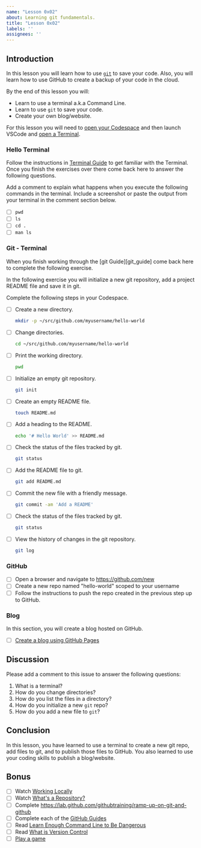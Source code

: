 ```yaml
---
name: "Lesson 0x02"
about: Learning git fundamentals.
title: "Lesson 0x02"
labels: ''
assignees: ''
---
```


## Introduction

In this lesson you will learn how to use [`git`][git] to save your code.
Also, you will learn how to use GitHub to create a backup of your code in the
cloud.

By the end of this lesson you will:

* Learn to use a terminal a.k.a Command Line.
* Learn to use `git` to save your code.
* Create your own blog/website.

For this lesson you will need to [open your Codespace][codespace] and then
launch VSCode and [open a Terminal][integrated_terminal].

### Hello Terminal

Follow the instructions in [Terminal Guide][terminal_guide] to get familiar
with the Terminal. Once you finish the exercises over there come back here to
answer the following questions.

Add a comment to explain what happens when you execute the following commands
in the terminal. Include a screenshot or paste the output from your terminal in
the comment section below.

* [ ] `pwd`
* [ ] `ls`
* [ ] `cd .`
* [ ] `man ls`

### Git - Terminal

When you finish working through the [git Guide][git_guide] come back here to
complete the following exercise.

In the following exercise you will initialize a new git repository, add a
project README file and save it in git.

Complete the following steps in your Codespace.

* [ ] Create a new directory.
    ```bash
    mkdir -p ~/src/github.com/myusername/hello-world
    ```
* [ ] Change directories.
    ```bash
    cd ~/src/github.com/myusername/hello-world
    ```
* [ ] Print the working directory.
    ```bash
    pwd
    ```
* [ ] Initialize an empty git repository.
    ```bash
    git init
    ```
* [ ] Create an empty README file.
    ```bash
    touch README.md
    ```
* [ ] Add a heading to the README.
    ```bash
    echo '# Hello World' >> README.md
    ```
* [ ] Check the status of the files tracked by git.
    ```bash
    git status
    ```
* [ ] Add the README file to git.
    ```bash
    git add README.md
    ```
* [ ] Commit the new file with a friendly message.
    ```bash
    git commit -am 'Add a README'
    ```
* [ ] Check the status of the files tracked by git. 
    ```bash
    git status
    ```
* [ ] View the history of changes in the git repository.
    ```bash
    git log
    ```

### GitHub

* [ ] Open a browser and navigate to https://github.com/new
* [ ] Create a new repo named "hello-world" scoped to your username
* [ ] Follow the instructions to push the repo created in the previous step up to GitHub.

### Blog

In this section, you will create a blog hosted on GitHub.

* [ ] [Create a blog using GitHub Pages][gh_pages]

## Discussion

Please add a comment to this issue to answer the following questions:

1. What is a terminal?
1. How do you change directories?
1. How do you list the files in a directory?
1. How do you initialize a new `git` repo?
1. How do you add a new file to `git`?

## Conclusion

In this lesson, you have learned to use a terminal to create a new git repo,
add files to git, and to publish those files to GitHub. You also learned
to use your coding skills to publish a blog/website.

## Bonus

* [ ] Watch [Working Locally](https://youtu.be/rBbbOouhI-s)
* [ ] Watch [What's a Repository?](https://www.youtube.com/watch?v=UmX4kyB2wfg)
* [ ] Complete https://lab.github.com/githubtraining/ramp-up-on-git-and-github
* [ ] Complete each of the [GitHub Guides][guides]
* [ ] Read [Learn Enough Command Line to Be Dangerous][learn_enough]
* [ ] Read [What is Version Control][scm]
* [ ] [Play a game](https://create.kahoot.it/share/git-terms/6bf90eb7-3c80-43d5-a0ff-b710cc767040)

[codespace]: https://github.com/CodeChica/plus-plus/blob/main/doc/guides/codespaces.md#creating-your-codespace
[gh_pages]: https://lab.github.com/githubtraining/github-pages
[git]: https://git-scm.com/
[guides]: https://guides.github.com/
[integrated_terminal]: https://code.visualstudio.com/docs/editor/integrated-terminal
[learn_enough]: https://www.learnenough.com/command-line-tutorial/basics
[terminal_guide]: https://github.com/CodeChica/plus-plus/blob/main/doc/terminal.md
[scm]: https://www.atlassian.com/git/tutorials/what-is-version-control
